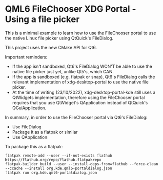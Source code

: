 # QML6 FileChooser XDG Portal - Using a file picker

This is a minimal example to learn how to use the FileChooser portal to use the native Linux file picker using QtQuick's FileDialog.

This project uses the new CMake API for Qt6.

Important reminders:

* If the app isn't sandboxed, Qt6's FileDialog WON'T be able to use the native file picker just yet, unlike Qt5's, which CAN.
* If the app is sandboxed (e.g. flatpak or snap), Qt6's FileDialog calls the relevant implementation of xdg-desktop-portal to use the native file picker.
* At the time of writing (23/10/2022), xdg-desktop-portal-kde still uses a QtWidgets implementation, therefore using the FileChooser portal requires that you use QtWidget's QApplication instead of QtQuick's QGuiApplication.

In summary, in order to use the FileChooser portal via Qt6's FileDialog: 

* Use FileDialog
* Package it as a flatpak or similar
* Use QApplication

To package this as a flatpak:

```
flatpak remote-add --user --if-not-exists flathub https://flathub.org/repo/flathub.flatpakrepo
flatpak-builder build --user --install-deps-from=flathub --force-clean --ccache --install org.kde.qml6-portaldialog.json
flatpak run org.kde.qml6-portaldialog.json
```
